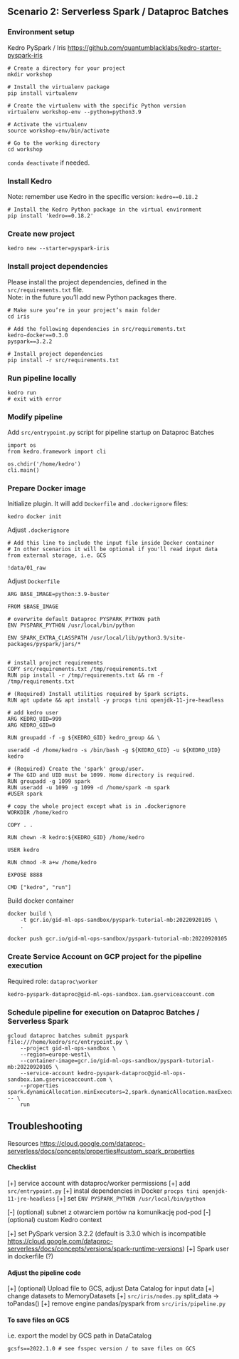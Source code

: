 ## Scenario 2: Serverless Spark / Dataproc Batches

### Environment setup
Kedro PySpark / Iris
https://github.com/quantumblacklabs/kedro-starter-pyspark-iris

```
# Create a directory for your project
mkdir workshop

# Install the virtualenv package  
pip install virtualenv 

# Create the virtualenv with the specific Python version
virtualenv workshop-env --python=python3.9  

# Activate the virtualenv
source workshop-env/bin/activate

# Go to the working directory
cd workshop
```

`conda deactivate` if needed.

### Install Kedro
Note: remember use Kedro in the specific version: `kedro==0.18.2`
```
# Install the Kedro Python package in the virtual environment
pip install 'kedro==0.18.2'
```


### Create new project
```
kedro new --starter=pyspark-iris
```

### Install project dependencies
Please install the project dependencies, defined in the `src/requirements.txt` file.  
Note: in the future you’ll add new Python packages there.

```  
# Make sure you’re in your project’s main folder
cd iris

# Add the following dependencies in src/requirements.txt
kedro-docker==0.3.0
pyspark==3.2.2

# Install project dependencies
pip install -r src/requirements.txt
```

### Run pipeline locally
```
kedro run
# exit with error
```

### Modify pipeline

Add `src/entrypoint.py`  script for pipeline startup on Dataproc Batches

```
import os
from kedro.framework import cli

os.chdir('/home/kedro')
cli.main()
```

### Prepare Docker image

Initialize plugin. It will add `Dockerfile` and `.dockerignore` files:
```
kedro docker init
```

Adjust `.dockerignore `
```
# Add this line to include the input file inside Docker container
# In other scenarios it will be optional if you'll read input data from external storage, i.e. GCS

!data/01_raw
```

Adjust `Dockerfile `

```
ARG BASE_IMAGE=python:3.9-buster

FROM $BASE_IMAGE

# overwrite default Dataproc PYSPARK_PYTHON path
ENV PYSPARK_PYTHON /usr/local/bin/python

ENV SPARK_EXTRA_CLASSPATH /usr/local/lib/python3.9/site-packages/pyspark/jars/*


# install project requirements
COPY src/requirements.txt /tmp/requirements.txt
RUN pip install -r /tmp/requirements.txt && rm -f /tmp/requirements.txt

# (Required) Install utilities required by Spark scripts.
RUN apt update && apt install -y procps tini openjdk-11-jre-headless

# add kedro user
ARG KEDRO_UID=999
ARG KEDRO_GID=0

RUN groupadd -f -g ${KEDRO_GID} kedro_group && \

useradd -d /home/kedro -s /bin/bash -g ${KEDRO_GID} -u ${KEDRO_UID} kedro

# (Required) Create the 'spark' group/user.
# The GID and UID must be 1099. Home directory is required.
RUN groupadd -g 1099 spark
RUN useradd -u 1099 -g 1099 -d /home/spark -m spark
#USER spark

# copy the whole project except what is in .dockerignore
WORKDIR /home/kedro

COPY . .

RUN chown -R kedro:${KEDRO_GID} /home/kedro

USER kedro

RUN chmod -R a+w /home/kedro

EXPOSE 8888

CMD ["kedro", "run"]
```

Build docker container

```
docker build \
	-t gcr.io/gid-ml-ops-sandbox/pyspark-tutorial-mb:20220920105 \
	.

docker push gcr.io/gid-ml-ops-sandbox/pyspark-tutorial-mb:20220920105
```

### Create Service Account on GCP project for the pipeline execution
Required role: `dataproc\worker`
```
kedro-pyspark-dataproc@gid-ml-ops-sandbox.iam.gserviceaccount.com
```

### Schedule pipeline for execution  on Dataproc Batches / Serverless Spark
```
gcloud dataproc batches submit pyspark file:///home/kedro/src/entrypoint.py \
    --project gid-ml-ops-sandbox \
    --region=europe-west1\
    --container-image=gcr.io/gid-ml-ops-sandbox/pyspark-tutorial-mb:20220920105 \
    --service-account kedro-pyspark-dataproc@gid-ml-ops-sandbox.iam.gserviceaccount.com \
    --properties spark.dynamicAllocation.minExecutors=2,spark.dynamicAllocation.maxExecutors=2 -- \
    run 
```

## Troubleshooting
Resources
https://cloud.google.com/dataproc-serverless/docs/concepts/properties#custom_spark_properties

#### Checklist
[+] service account with dataproc/worker permissions
[+] add `src/entrypoint.py`
[+] instal dependencies in Docker `procps tini openjdk-11-jre-headless`
[+] set `ENV PYSPARK_PYTHON /usr/local/bin/python`

[-] (optional) subnet z otwarciem portów na komunikację pod-pod
[-] (optional) custom Kedro context

[+] set PySpark version 3.2.2 (default is 3.3.0 which is incompatible https://cloud.google.com/dataproc-serverless/docs/concepts/versions/spark-runtime-versions)
[+] Spark user in dockerfile (?)

#### Adjust the pipeline code
[+] (optional) Upload file to GCS, adjust Data Catalog for input data
[+] change datasets to MemoryDatasets
[+] `src/iris/nodes.py` split_data -> toPandas()
[+] remove engine pandas/pyspark from `src/iris/pipeline.py`

#### To save files on GCS
i.e. export the model by GCS path in DataCatalog
```
gcsfs==2022.1.0 # see fsspec version / to save files on GCS
```